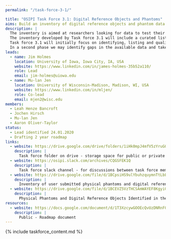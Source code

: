 ```yaml
---
permalink: "/task-force-3-1/"

title: "OSIPI Task Force 3.1: Digital Reference Objects and Phantoms"
aims: Build an inventory of digital reference objects and phantom data for perfusion MRI.
description: |
  The inventory is aimed at researchers looking for data to test their perfusion analysis methods, and at data owners who want to share data for secondary research. 
  The inventory developed by Task force 3.1 will include a curated list of publicly available digital reference objects (DROs), synthetic and phantom data that can serve as ground truth for perfusion analysis methods.
  Task force 3.1 will initially focus on identifying, listing and qualifying existing datasets. 
  In a second phase we may identify gaps in the available data and take actions to fill them.
leads:
  - name: Jim Holmes
    location: University of Iowa, Iowa City, IA, USA
    website: https://www.linkedin.com/in/james-holmes-35b52a110/
    role: Lead
    email: jim-holmes@uiowa.edu
  - name: Mu-lan Jen
    location: University of Wisconsin-Madison, Madison, WI, USA
    website: https://www.linkedin.com/in/mljen/
    role: Co-lead
    email: mjen2@wisc.edu
members:
  - Leah Henze Bancroft
  - Jochen Hirsch
  - Mu-lan Jen
  - Aaron Oliver-Taylor
status:
  - Lead identified 24.01.2020
  - Drafting 2 year roadmap
links:
  - website: https://drive.google.com/drive/folders/1iHk0mpJ4mfV5zYruGQuGuxzhxZvFOzX9
    description: |
      Task force folder on drive - storage space for public or private documents developed by the task force.
  - website: https://osipi.slack.com/archives/CQGSFEK1Q
    description: |
      Task force slack channel - for discussions between task force members.
  - website: https://drive.google.com/file/d/1BCpsiHS9ulYbuhzquymnTtLbLhDVdWqb/view?usp=sharing
    description: |
      Inventory of user submitted physical phantoms and digital reference objects for use in ASL, DSC, and/or DCE MR Imaging.
  - website: https://drive.google.com/file/d/1BCEVZ5VzTHCSAmWAYEF8KgyiGm3LCoqN/view?usp=sharing
    description: |
      Physical Phantoms and Digital Reference Objects Identified in the literature
resources:
  - website: https://docs.google.com/document/d/1T3XzcywGOOEcQvUzDNRnF0EWJp5YU_cbhUvmsC73XdA/edit?usp=sharing
    description: |
      Public - Roadmap document
---
```


{% include taskforce_content.md %}

<!--- Please include your task force contents below, free formatting -->
